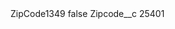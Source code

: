 <?xml version="1.0" encoding="UTF-8"?>
<CustomMetadata xmlns="http://soap.sforce.com/2006/04/metadata" xmlns:xsi="http://www.w3.org/2001/XMLSchema-instance" xmlns:xsd="http://www.w3.org/2001/XMLSchema">
    <label>ZipCode1349</label>
    <protected>false</protected>
    <values>
        <field>Zipcode__c</field>
        <value xsi:type="xsd:string">25401</value>
    </values>
</CustomMetadata>
